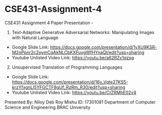 # CSE431-Assignment-4

CSE431 Assignment 4
Paper Presentation - 

1. Text-Adaptive Generative Adversarial Networks: Manipulating Images with Natural Language
  * Google Slide Link: https://docs.google.com/presentation/d/1yXU9KSR-M2oPpnr2c2oymCqAkNLCbKXFuygWfHYnaQI/edit?usp=sharing
  * Youtube Unlisted Video Link: https://youtu.be/a62RZv1qzsg

2. Unsupervised Translation of Programming Languages
  * Google Slide Link: https://docs.google.com/presentation/d/16v_Vqte27KS5-krzYfxgnLl5YFGCTF8gUf_RzRm_R30/edit?usp=sharing
  * Youtube Unlisted Video Link: https://youtu.be/CrZRMhE02v4

Presented By: 
Niloy Deb Roy Mishu
ID: 17301081
Department of Computer Science and Engineering
BRAC University
